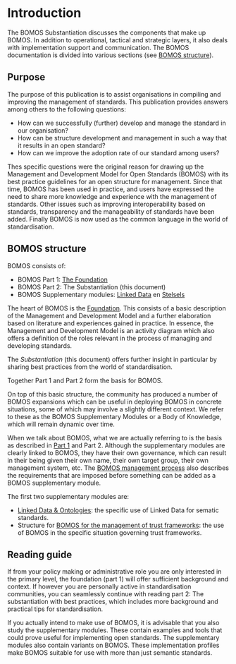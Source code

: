 # Introduction
The BOMOS Substantiation discusses the components that make up BOMOS. In addition to operational, tactical and strategic layers, it also deals with implementation support and communication.
The BOMOS documentation is divided into various sections (see [BOMOS structure]([#bomos-structure_EN])).

## Purpose
The purpose of this publication is to assist organisations in compiling and improving the management of standards. This publication provides answers among others to the following questions:

* How can we successfully (further) develop and manage the standard in our organisation?
* How can be structure development and management in such a way that it results in an open standard?
* How can we improve the adoption rate of our standard among users?

Thes specific questions were the original reason for drawing up the Management and Development Model for Open Standards (BOMOS) with its best practice guidelines for an open structure for management. Since that time, BOMOS has been used in practice, and users have expressed the need to share more knowledge and experience with the management of standards.  Other issues such as improving interoperability based on standards, transparency and the manageability of standards have been added. Finally BOMOS is now used as the common language in the world of standardisation.

## BOMOS structure
BOMOS consists of:
* BOMOS Part 1: [The Foundation](https://gitdocumentatie.logius.nl/publicatie/bomos/fundament/en/)
* BOMOS Part 2: The Substantiation (this document)
* BOMOS Supplementary modules: [Linked Data](https://gitdocumentatie.logius.nl/publicatie/bomos/linkeddata/en/) en [Stelsels](https://gitdocumentatie.logius.nl/publicatie/bomos/stelsels/en/)

The heart of BOMOS is the [Foundation](https://gitdocumentatie.logius.nl/publicatie/bomos/fundament/en/). This consists of a basic description of the Management and Development Model and a further elaboration based on literature and experiences gained in practice.  In essence, the Management and Development Model is an activity diagram which also offers a definition of the roles relevant in the process of managing and developing standards.

The _Substantiation_ (this document) offers further insight in particular by sharing best practices from the world of standardisation.

Together Part 1 and Part 2 form the basis for BOMOS.

On top of this basic structure, the community has produced a number of BOMOS expansions which can be useful in deploying BOMOS in concrete situations, some of which may involve a slightly different context. We refer to these as the BOMOS Supplementary Modules or a Body of Knowledge, which will remain dynamic over time.

When we talk about BOMOS, what we are actually referring to is the basis as described in [Part 1](https://gitdocumentatie.logius.nl/publicatie/bomos/fundament/en/) and Part 2. Although the supplementary modules are clearly linked to BOMOS, they have their own governance, which can result in their being given their own name, their own target group, their own management system, etc. The [BOMOS management process](https://gitdocumentatie.logius.nl/publicatie/bomos/fundament/en/#the-management-and-development-model-design-for-development-and-management) also describes the requirements that are imposed before something can be added as a BOMOS supplementary module.

 The first two supplementary modules are:
-	[Linked Data & Ontologies](https://gitdocumentatie.logius.nl/publicatie/bomos/linkeddata/en/):
  the specific use of Linked Data for sematic standards.
-	Structure for [BOMOS for the management of trust frameworks](https://gitdocumentatie.logius.nl/publicatie/bomos/stelsels/en/): the use of BOMOS in the specific situation governing trust frameworks.

## Reading guide
If from your policy making or administrative role you are only interested in the primary level, the foundation (part 1) will offer sufficient
background and context. If however you are personally active in standardisation communities, you can seamlessly continue with reading part 2: The substantiation with best practices, which includes more background and practical tips for standardisation.

If you actually intend to make use of BOMOS, it is advisable that you also study the supplementary modules. These contain examples and tools that could prove useful for implementing open standards. The supplementary modules also contain variants on BOMOS. These implementation profiles make BOMOS suitable for use with more than just semantic standards.
